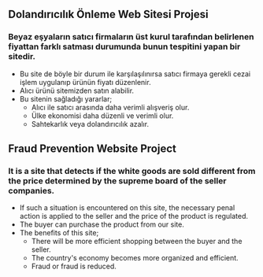 ## Dolandırıcılık Önleme Web Sitesi Projesi
### Beyaz eşyaların satıcı firmaların üst kurul tarafından belirlenen fiyattan farklı satması durumunda bunun tespitini yapan bir sitedir.
* Bu site de böyle bir durum ile karşılaşılınırsa satıcı firmaya gerekli cezai işlem uygulanıp ürünün fiyatı düzenlenir.
* Alıcı ürünü sitemizden satın alabilir.
* Bu sitenin sağladığı yararlar;
  * Alıcı ile satıcı arasında daha verimli alışveriş olur.
  * Ülke ekonomisi daha düzenli ve verimli olur.
  * Sahtekarlık veya dolandırıcılık azalır.

## Fraud Prevention Website Project
### It is a site that detects if the white goods are sold different from the price determined by the supreme board of the seller companies.
* If such a situation is encountered on this site, the necessary penal action is applied to the seller and the price of the product is regulated.
* The buyer can purchase the product from our site.
* The benefits of this site;
  * There will be more efficient shopping between the buyer and the seller.
  * The country's economy becomes more organized and efficient.
  * Fraud or fraud is reduced.

